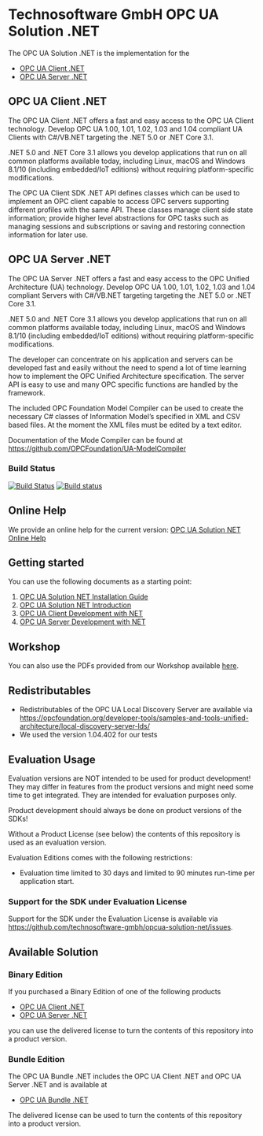 # Technosoftware GmbH OPC UA Solution .NET

The OPC UA Solution .NET is the implementation for the

 * [OPC UA Client .NET](https://technosoftware.com/opc-ua-client-net/)
 * [OPC UA Server .NET](https://technosoftware.com/opc-ua-server-net/)

## OPC UA Client .NET

The OPC UA Client .NET offers a fast and easy access to the OPC UA Client technology. Develop OPC UA 1.00, 1.01, 1.02, 1.03 and 1.04 compliant UA Clients with C#/VB.NET targeting the .NET 5.0 or .NET Core 3.1.

.NET 5.0 and .NET Core 3.1 allows you develop applications that run on all common platforms available today, including Linux, macOS and Windows 8.1/10 (including embedded/IoT editions) without requiring platform-specific modifications.

The OPC UA Client SDK .NET API defines classes which can be used to implement an OPC client capable to access OPC servers supporting different profiles with the same API. These classes manage client side state information; provide higher level abstractions for OPC tasks such as managing sessions and subscriptions or saving and restoring connection information for later use.

## OPC UA Server .NET

The OPC UA Server .NET offers a fast and easy access to the OPC Unified Architecture (UA) technology. Develop OPC UA 1.00, 1.01, 1.02, 1.03  and 1.04 compliant Servers with C#/VB.NET targeting targeting the .NET 5.0 or .NET Core 3.1.

.NET 5.0 and .NET Core 3.1 allows you develop applications that run on all common platforms available today, including Linux, macOS and Windows 8.1/10 (including embedded/IoT editions) without requiring platform-specific modifications.

The developer can concentrate on his application and servers can be developed fast and easily without the need to spend a lot of time learning how to implement the OPC Unified Architecture specification. The server API is easy to use and many OPC specific functions are handled by the framework.

The included OPC Foundation Model Compiler can be used to create the necessary C# classes of Information Model’s specified in XML and CSV based files. At the moment the XML files must be edited by a text editor. 

Documentation of the Mode Compiler can be found at https://github.com/OPCFoundation/UA-ModelCompiler

### Build Status

[![Build Status](https://dev.azure.com/technosoftware-gmbh/OPC%20UA%20Solution%20.NET/_apis/build/status/technosoftware-gmbh.Samples?branchName=master)](https://dev.azure.com/technosoftware-gmbh/OPC%20UA%20Solution%20.NET/_build/latest?definitionId=13&branchName=master)
[![Build status](https://ci.appveyor.com/api/projects/status/5g0t933gak2u3b7e?svg=true)](https://ci.appveyor.com/project/technosoftware/opcua-solution-net)

## Online Help

We provide an online help for the current version: [OPC UA Solution NET Online Help](https://technosoftware.com/help/OPCUaSolutionNet/21/)

## Getting started

You can use the following documents as a starting point:

1. [OPC UA Solution NET Installation Guide](/documentation/OPC_UA_Solution_NET_Installation_Guide.pdf)
2. [OPC UA Solution NET Introduction](/documentation/OPC_UA_Solution_NET_Introduction.pdf)
3. [OPC UA Client Development with NET](/documentation/OPC_UA_Client_Development_with_NET.pdf)
4. [OPC UA Server Development with NET](/documentation/OPC_UA_Server_Development_with_NET.pdf)

## Workshop

You can also use the PDFs provided from our Workshop available [here](/Workshop).

##	Redistributables

- Redistributables of the OPC UA Local Discovery Server are available via https://opcfoundation.org/developer-tools/samples-and-tools-unified-architecture/local-discovery-server-lds/
- We used the version 1.04.402 for our tests

## Evaluation Usage

Evaluation versions are NOT intended to be used for product development! They may differ in features from the product versions and might need some time to get integrated. They are intended for evaluation purposes only.

Product development should always be done on product versions of the SDKs! 

Without a Product License (see below) the contents of this repository is used as an evaluation version.

Evaluation Editions comes with the following restrictions:

 * Evaluation time limited to 30 days and limited to 90 minutes run-time per application start.

### Support for the SDK under Evaluation License

Support for the SDK under the Evaluation License is available via https://github.com/technosoftware-gmbh/opcua-solution-net/issues. 

## Available Solution

### Binary Edition

If you purchased a Binary Edition of one of the following products

 * [OPC UA Client .NET](https://technosoftware.com/product/opc-ua-client-net/)
 * [OPC UA Server .NET](https://technosoftware.com/product/opc-ua-server-net/)

you can use the delivered license to turn the contents of this repository into a product version.

### Bundle Edition

The OPC UA Bundle .NET includes the OPC UA Client .NET and OPC UA Server .NET and is available at

 * [OPC UA Bundle .NET](https://technosoftware.com/product/opc-ua-bundle-net/)

The delivered license can be used to turn the contents of this repository into a product version.
